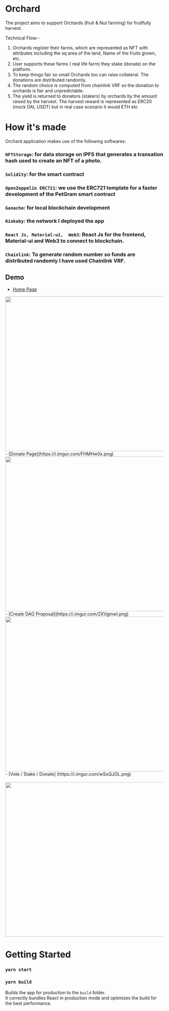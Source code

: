 # Orchard
The project aims to support Orchards (fruit & Nut farming) for fruitfully harvest.

Technical Flow:-
1) Orchards register their farms, which are represented as NFT with attributes including the sq area of the land, Name of the fruits grown, etc.
2) User supports these farms ( real life farm) they stake (donate) on the platform.
3) To keep things fair so small Orchards too can raise collateral. The donations are distributed randomly.
4) The random choice is computed from chainlink VRF so the donation to orchards is fair and unpredictable.
5) The yield is returned to donators (stakers) by orchards by the amount raised by the harvest. The harvest reward is represented as ERC20 (mock DAI, USDT) but in real case scenario it would ETH etc


# How it's made

Orchard application makes use of the following softwares:

### `NFTStorage`: for data storage on IPFS that generates a transation hash used to create an NFT of a photo.
###  `Solidity`:  for the smart contract
###  `OpenZeppelin ERC721`:  we use the ERC721 template for a faster development of the PetGram smart contract
###  `Ganache`:  for local blockchain development
###  `Rinkeby`: the network I deployed the app
###  `React Js, Material-ui,  Web3`: React Js for the frontend,  Material-ui and Web3 to connect to blockchain.
###  `Chainlink`: To generate random number so funds are distributed randomly I have used Chainlink VRF.

## Demo
- [Home Page](https://i.imgur.com/WaQ2Ru9.png)
<img src="https://i.imgur.com/WaQ2Ru9.png" width="950" height="490" />
- [Donate Page](https://i.imgur.com/FHMHw0x.png)
<img src="https://i.imgur.com/FHMHw0x.png" width="950" height="490" />
- [Create DAO Proposal](https://i.imgur.com/2XVgmwl.png) 
<img src="https://i.imgur.com/2XVgmwl.png" width="950" height="490" />
- [Vote / Stake / Donate] (https://i.imgur.com/wSoQJOL.png)<br> <br>
<img src="https://i.imgur.com/wSoQJOL.png" width="950" height="490" />

# Getting Started
### `yarn start`

### `yarn build`

Builds the app for production to the `build` folder.\
It correctly bundles React in production mode and optimizes the build for the best performance.
